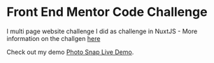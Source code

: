 # Front End Mentor Code Challenge 

I multi page website challenge I did as challenge in NuxtJS - More information on the challgen [here](https://www.frontendmentor.io/challenges/photosnap-multipage-website-nMDSrNmNW)

Check out my demo [Photo Snap Live Demo](https://photosnap-challange.vercel.app/).
